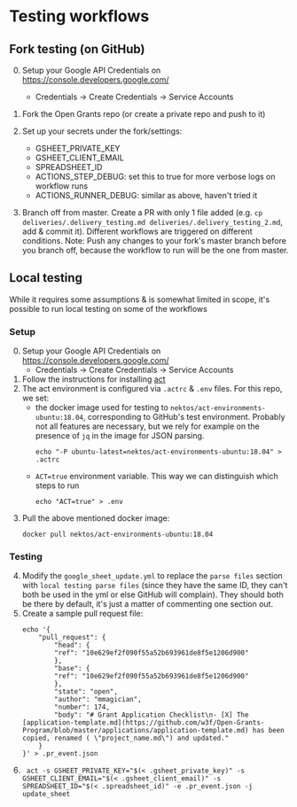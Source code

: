 # Testing workflows


## Fork testing (on GitHub)

0. Setup your Google API Credentials on https://console.developers.google.com/
    - Credentials -> Create Credentials -> Service Accounts

1. Fork the Open Grants repo (or create a private repo and push to it)

2. Set up your secrets under the fork/settings:
   - GSHEET_PRIVATE_KEY
   - GSHEET_CLIENT_EMAIL 
   - SPREADSHEET_ID
   - ACTIONS_STEP_DEBUG: set this to true for more verbose logs on workflow runs
   - ACTIONS_RUNNER_DEBUG: similar as above, haven't tried it

3. Branch off from master. Create a PR with only 1 file added (e.g. `cp deliveries/.delivery_testing.md deliveries/.delivery_testing_2.md`, add & commit it). Different workflows are triggered on different conditions. Note: Push any changes to your fork's master branch before you branch off, because the workflow to run will be the one from master.

## Local testing

While it requires some assumptions & is somewhat limited in scope, it's possible to run local testing on some of the workflows

### Setup
0. Setup your Google API Credentials on https://console.developers.google.com/
    - Credentials -> Create Credentials -> Service Accounts
1. Follow the instructions for installing [act](https://github.com/nektos/act)
2. The act environment is configured via `.actrc` & `.env` files. For this repo, we set:
    - the docker image used for testing to `nektos/act-environments-ubuntu:18.04`, corresponding to GitHub's test environment. Probably not all features are necessary, but we rely for example on the presence of `jq` in the image for JSON parsing.
        ```
        echo "-P ubuntu-latest=nektos/act-environments-ubuntu:18.04" > .actrc
        ```
    - `ACT=true` environment variable. This way we can distinguish which steps to run
        ```
        echo "ACT=true" > .env
        ```
3. Pull the above mentioned docker image:
    ```
    docker pull nektos/act-environments-ubuntu:18.04
    ```

### Testing

4. Modify the `google_sheet_update.yml` to replace the `parse files` section with `local testing parse files` (since they have the same ID, they can't both be used in the yml or else GitHub will complain). They should both be there by default, it's just a matter of commenting one section out.
5. Create a sample pull request file:
    ```
    echo '{
        "pull_request": {
            "head": {
            "ref": "10e629ef2f090f55a52b693961de8f5e1206d900"
            },
            "base": {
            "ref": "10e629ef2f090f55a52b693961de8f5e1206d900"
            },
            "state": "open",
            "author": "mmagician",
            "number": 174,
            "body": "# Grant Application Checklist\n- [X] The [application-template.md](https://github.com/w3f/Open-Grants-Program/blob/master/applications/application-template.md) has been copied, renamed ( \"project_name.md\") and updated."
        }
    }' > .pr_event.json
    ```
6. ```
    act -s GSHEET_PRIVATE_KEY="$(< .gsheet_private_key)" -s GSHEET_CLIENT_EMAIL="$(< .gsheet_client_email)" -s SPREADSHEET_ID="$(< .spreadsheet_id)" -e .pr_event.json -j update_sheet
    ```
